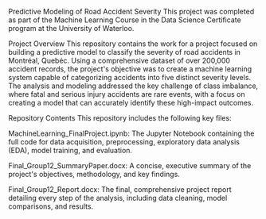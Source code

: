 Predictive Modeling of Road Accident Severity
This project was completed as part of the Machine Learning Course in the Data Science Certificate program at the University of Waterloo.

Project Overview
This repository contains the work for a project focused on building a predictive model to classify the severity of road accidents in Montréal, Quebéc. Using a comprehensive dataset of over 200,000 accident records, the project's objective was to create a machine learning system capable of categorizing accidents into five distinct severity levels. The analysis and modeling addressed the key challenge of class imbalance, where fatal and serious injury accidents are rare events, with a focus on creating a model that can accurately identify these high-impact outcomes.

Repository Contents
This repository includes the following key files:

MachineLearning_FinalProject.ipynb: The Jupyter Notebook containing the full code for data acquisition, preprocessing, exploratory data analysis (EDA), model training, and evaluation.

Final_Group12_SummaryPaper.docx: A concise, executive summary of the project's objectives, methodology, and key findings.

Final_Group12_Report.docx: The final, comprehensive project report detailing every step of the analysis, including data cleaning, model comparisons, and results.